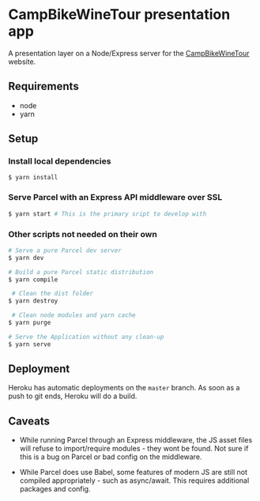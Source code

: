 # CampBikeWineTour presentation app

A presentation layer on a Node/Express server for the [CampBikeWineTour](https://www.campbikewinetour.com) website.

## Requirements

- node
- yarn

## Setup

### Install local dependencies

```
$ yarn install
```

### Serve Parcel with an Express API middleware over SSL

```bash
$ yarn start # This is the primary sript to develop with
```

### Other scripts not needed on their own

```bash
# Serve a pure Parcel dev server
$ yarn dev

# Build a pure Parcel static distribution
$ yarn compile

 # Clean the dist folder
$ yarn destroy

 # Clean node modules and yarn cache
$ yarn purge

# Serve the Application without any clean-up
$ yarn serve
```

## Deployment

Heroku has automatic deployments on the `master` branch. As soon as a push to git ends, Heroku will do a build.

## Caveats

- While running Parcel through an Express middleware, the JS asset files will refuse to import/require modules - they wont be found. Not sure if this is a bug on Parcel or bad config on the middleware.

- While Parcel does use Babel, some features of modern JS are still not compiled appropriately - such as async/await. This requires additional packages and config.
